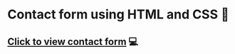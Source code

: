 # Contact form using HTML and CSS 🌟

## [Click to view contact form](https://balacontactform.netlify.app/) 💻
